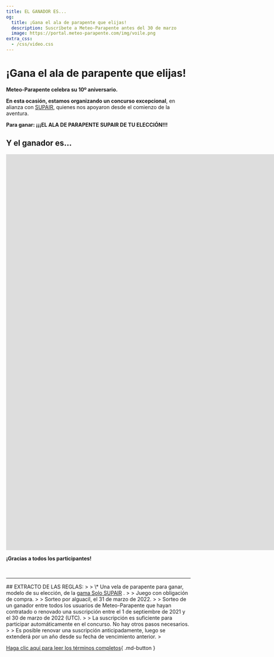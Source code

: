 ```yaml
---
title: EL GANADOR ES...
og:
  title: ¡Gana el ala de parapente que elijas!
  description: Suscríbete a Meteo-Parapente antes del 30 de marzo
  image: https://portal.meteo-parapente.com/img/voile.png
extra_css:
  - /css/video.css
---
```

# ¡Gana el ala de parapente que elijas!

**Meteo-Parapente celebra su 10º aniversario.**

**En esta ocasión, estamos organizando un concurso excepcional**, en alianza con <a href="https://www.supair.com" target="_blank">SUPAIR</a>, quienes nos apoyaron desde el comienzo de la aventura.

**Para ganar: ¡¡¡EL ALA DE PARAPENTE SUPAIR DE TU ELECCIÓN!!!**

## Y el ganador es...

<div class="video-wrapper">
<iframe width="1920" height="1080" src="https://www.youtube-nocookie.com/embed/hYSJ3gRvBTA?hl=es&cc_lang_pref=es&cc_load_policy=1" title="YouTube video player" frameborder="0" allow="accelerometer; autoplay; clipboard-write; encrypted-media; gyroscope; picture-in-picture" allowfullscreen></iframe>
</div>

**¡Gracias a todos los participantes!**

<br>
<hr>
## EXTRACTO DE LAS REGLAS:
>
> \* Una vela de parapente para ganar, modelo de su elección, de la <a href="https://www.supair.com/voiles/#category_id_160" target="_blank">gama Solo SUPAIR</a> .
>
> Juego con obligación de compra.
>
> Sorteo por alguacil, el 31 de marzo de 2022.
>
> Sorteo de un ganador entre todos los usuarios de Meteo-Parapente que hayan contratado o renovado una suscripción entre el 1 de septiembre de 2021 y el 30 de marzo de 2022 (UTC).
>
> La suscripción es suficiente para participar automáticamente en el concurso. No hay otros pasos necesarios.
>
> Es posible renovar una suscripción anticipadamente, luego se extenderá por un año desde su fecha de vencimiento anterior.
>

[Haga clic aquí para leer los términos completos](terms.md){ .md-button }
